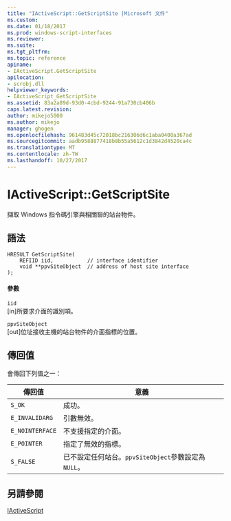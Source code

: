 ```yaml
---
title: "IActiveScript::GetScriptSite |Microsoft 文件"
ms.custom: 
ms.date: 01/18/2017
ms.prod: windows-script-interfaces
ms.reviewer: 
ms.suite: 
ms.tgt_pltfrm: 
ms.topic: reference
apiname:
- IActiveScript.GetScriptSite
apilocation:
- scrobj.dll
helpviewer_keywords:
- IActiveScript_GetScriptSite
ms.assetid: 83a2a89d-93d0-4cbd-9244-91a730cb406b
caps.latest.revision: 
author: mikejo5000
ms.author: mikejo
manager: ghogen
ms.openlocfilehash: 961483d45c72018bc216306d6c1aba0400a367ad
ms.sourcegitcommit: aadb9588877418b8b55a5612c1d3842d4520ca4c
ms.translationtype: MT
ms.contentlocale: zh-TW
ms.lasthandoff: 10/27/2017
---
```

# <a name="iactivescriptgetscriptsite"></a>IActiveScript::GetScriptSite
擷取 Windows 指令碼引擎與相關聯的站台物件。  
  
## <a name="syntax"></a>語法  
  
```  
HRESULT GetScriptSite(  
    REFIID iid,           // interface identifier  
    void **ppvSiteObject  // address of host site interface  
);  
```  
  
#### <a name="parameters"></a>參數  
 `iid`  
 [in]所要求介面的識別項。  
  
 `ppvSiteObject`  
 [out]位址接收主機的站台物件的介面指標的位置。  
  
## <a name="return-value"></a>傳回值  
 會傳回下列值之一：  
  
|傳回值|意義|  
|------------------|-------------|  
|`S_OK`|成功。|  
|`E_INVALIDARG`|引數無效。|  
|`E_NOINTERFACE`|不支援指定的介面。|  
|`E_POINTER`|指定了無效的指標。|  
|`S_FALSE`|已不設定任何站台。`ppvSiteObject`參數設定為`NULL`。|  
  
## <a name="see-also"></a>另請參閱  
 [IActiveScript](../../winscript/reference/iactivescript.md)